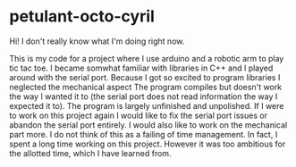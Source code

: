 petulant-octo-cyril
===================
Hi! I don't really know what I'm doing right now.

This is my code for a project where I use arduino and a robotic arm to play tic tac toe. I became somwhat familiar with libraries in
C++ and I played around with the serial port. Because I got so excited to program libraries I neglected the mechanical aspect
The program compiles but doesn't work the way I wanted it to (the serial port does not read information the way I expected it to).
The program is largely unfinished and unpolished. If I were to work on this project again I would like to fix the serial port issues or abandon the serial port entirely.
I would also like to work on the mechanical part more. I do not think of this as a failing of time management. In fact, I spent a long time working
on this project. However it was too ambitious for the allotted time, which I have learned from.
